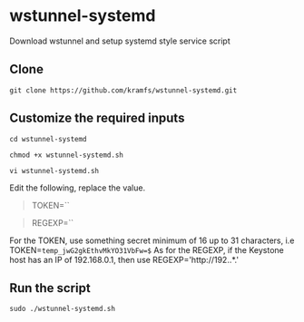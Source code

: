 # wstunnel-systemd
Download wstunnel and setup systemd style service script

Clone
-------------
`git clone https://github.com/kramfs/wstunnel-systemd.git`

Customize the required inputs
-------------
`cd wstunnel-systemd`

`chmod +x wstunnel-systemd.sh`

`vi wstunnel-systemd.sh`

Edit the following, replace the value. 
> TOKEN=``

> REGEXP=``

For the TOKEN, use something secret minimum of 16 up to 31 characters, i.e TOKEN=`temp_jwG2gkEthvMkYO31VbFw=$`
As for the REGEXP, if the Keystone host has an IP of 192.168.0.1, then use REGEXP='http://192\..*.'


Run the script
-------------
`sudo ./wstunnel-systemd.sh`

